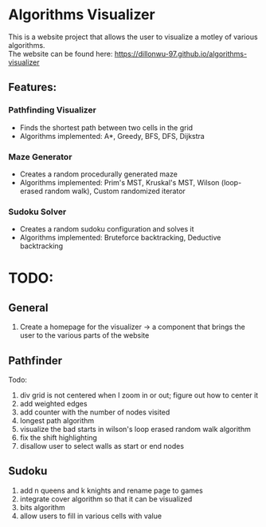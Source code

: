 # Algorithms Visualizer  

This is a website project that allows the user to visualize a motley of various algorithms.  
The website can be found here: https://dillonwu-97.github.io/algorithms-visualizer

## Features:
### Pathfinding Visualizer
* Finds the shortest path between two cells in the grid
* Algorithms implemented: A*, Greedy, BFS, DFS, Dijkstra
### Maze Generator
* Creates a random procedurally generated maze
* Algorithms implemented: Prim's MST, Kruskal's MST, Wilson (loop-erased random walk), Custom randomized iterator
### Sudoku Solver
* Creates a random sudoku configuration and solves it
* Algorithms implemented: Bruteforce backtracking, Deductive backtracking

# TODO:

## General  
1. Create a homepage for the visualizer -> a component that brings the user to the various parts of the website

## Pathfinder  
Todo:  
1. div grid is not centered when I zoom in or out; figure out how to center it
2. add weighted edges
3. add counter with the number of nodes visited
4. longest path algorithm
5. visualize the bad starts in wilson's loop erased random walk algorithm
6. fix the shift highlighting
7. disallow user to select walls as start or end nodes

## Sudoku
1. add n queens and k knights and rename page to games
2. integrate cover algorithm so that it can be visualized
3. bits algorithm
4. allow users to fill in various cells with value 

